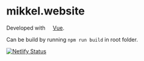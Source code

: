 # mikkel.website

Developed with <a href="https://vuejs.org/"><img src="https://vuejs.org/images/logo.png" width="12" height="12"></a> [Vue](https://vuejs.org/).

Can be build by running `npm run build` in root folder.

[![Netlify Status](https://api.netlify.com/api/v1/badges/3c458511-bc27-4579-88a8-1835bed763e0/deploy-status)](https://app.netlify.com/sites/ecstatic-archimedes-c066b3/deploys)
